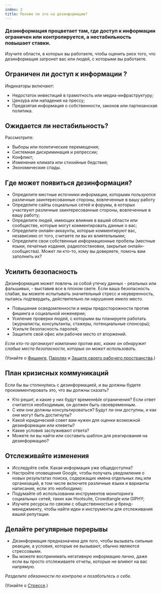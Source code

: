 ```yaml
---
index: 2
title: Похоже ли это на дезинформацию?
---
```

### Дезинформация процветает там, где **доступ к информации ограничен или контролируется**, а **нестабильность повышает ставки**.

Изучите области, в которых вы работаете, чтобы оценить риск того, что дезинформация затронет вас или людей, с которыми вы работаете.

## Ограничен ли доступ к информации ?

Индикаторы включают:

* Недостаток инвестиций в грамотность или медиа-инфраструктуру;
* Цензура или нападения на прессу;
* Предвзятая информация о собственности, законов или партизанская политика.

## Ожидается ли нестабильность?

Рассмотрите:

* Выборы или политические перемещения;
* Системная дискриминация и репрессии;
* Конфликт;
* Изменение климата или стихийные бедствия;
* Экономические спады.

## Где может появиться дезинформация?

* Определите местные источники информации, которыми пользуются различные заинтересованные стороны, вовлеченные в вашу работу
* Определите сайты социальных сетей и форумы, в которых участвуют различные заинтересованные стороны, вовлеченные в вашу работу;
* Определите людей, имеющих влияние в вашей области или сообществе, которые могут комментировать данные о вас;
* Определите онлайн-аккаунты, которые комментируют вас, независимо от того, считаете ли вы их влиятельными;
* Определите свои собственные информационные пробелы (местные языки, печатные издания, радиопостановки, закрытые онлайн-сообщества). Может ли кто-то, кому вы доверяете, помочь вам заполнить их?

## Усилить безопасность

Дезинформация может повлечь за собой утечку данных - реальных или фальшивых, - выставив все в плохом свете. Если ваша безопасность слабая, вы можете испытывать значительный стресс и неуверенность, пытаясь подтвердить, действительно ли нарушение имело место.

* Повышение осведомленности и меры предосторожности против фишинга и социальной инженерии;
* Усиление проверки людей, с которыми вы планируете работать (журналисты, консультанты, стажеры, потенциальные спонсоры);
* Усильте безопасность паролей;
* Защитите свой офис или рабочее место от вторжений.

*Eсли кто-то организует кампанию против вас, какие он обнаружит слабые места безопасности, которые он может использовать.*

(Узнайте о [Фишинге](umbrella://communications/phishing/beginner), [Паролях](umbrella://information/passwords) и [Защите своего рабочего пространства](umbrella://information/protect-your-workspace).)

## План кризисных коммуникаций

Если бы вы столкнулись с дезинформацией, и вы должны будете прокомментировать это, что вы должны сказать?

* Кто решит, и какие у них будут временнЫе ограничения? Если ответ считается необходимым, он должен быть своевременным.
* С кем они должны консультироваться? Будут ли они доступны, и как они могут быть достигнуты?
* Какой юридический совет вам нужен для оценки возможной дезинформации или клеветы?
* Какие условия заслуживают ответа?
* Можете ли вы найти или составить шаблон для реагирования на дезинформацию?

## Отслеживайте изменения

* Исследуйте себя. Какая информация уже общедоступна?
* Настройте оповещения Google, чтобы получать уведомления о новых результатах поиска, содержащих имена отдельных лиц или организаций, в том числе включите различные языки и варианты написания, если это необходимо;
* Подумайте об использовании инструментов мониторинга социальных сетей, таких как Hootsuite, Crowdtangle или GIPHY;
* Изучите ресурсы по связям с общественностью и бренд-менеджменту, чтобы найти идеи и инструменты для отслеживания вашей репутации.

## Делайте регулярные перерывы

* Дезинформация предназначена для того, чтобы вызывать сильные реакции, а условия, которые ее вызывают, обычно являются стрессовыми.
* Вы можете воспринимать негативную информацию лично, даже если вы просто отслеживаете отчеты, которые не влияют на вас напрямую.

*Разделите обязанности по контролю и позаботьтесь о себе.*

(Узнайте о [Стрессе](umbrella://stress/stress/beginner).)
